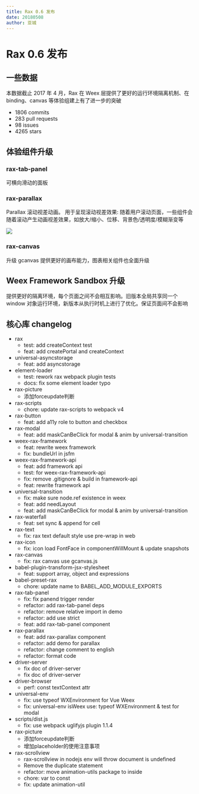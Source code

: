 ```yaml
---
title: Rax 0.6 发布
date: 20180508
author: 亚城
---
```


# Rax 0.6 发布

## 一些数据

本数据截止 2017 年 4 月，Rax 在 Weex 层提供了更好的运行环境隔离机制、在 binding、canvas 等体验组建上有了进一步的突破

* 1806 commits
* 283 pull requests
* 98 issues
* 4265 stars

## 体验组件升级 

### rax-tab-panel

 可横向滑动的面板

### rax-parallax

Parallax 滚动视差动画。
用于呈现滚动视差效果: 随着用户滚动页面，一些组件会随着滚动产生动画视差效果，如放大/缩小、位移、背景色/透明度/模糊渐变等

![](//ata2-img.cn-hangzhou.img-pub.aliyun-inc.com/5cba5521d6192d3415b016e946d6d21c.gif)

### rax-canvas

升级 gcanvas 提供更好的画布能力，图表相关组件也全面升级

## Weex Framework Sandbox 升级

提供更好的隔离环境，每个页面之间不会相互影响。旧版本全局共享同一个 window 对象运行环境，新版本从执行时机上进行了优化。保证页面间不会影响

## 核心库 changelog

* rax
  * test: add createContext test
  * feat: add createPortal and createContext
* universal-asyncstorage
  * feat: add asyncstorage
* element-loader
  * test: rework rax webpack plugin tests
  * docs: fix some element loader typo
* rax-picture
  * 添加forceupdate判断
* rax-scripts
  * chore: update rax-scripts to webpack v4
* rax-button
  * feat: add a11y role to button and checkbox
* rax-modal
  * feat: add maskCanBeClick for modal & anim by universal-transition
* weex-rax-framework
  * feat: rewrite weex framework
  * fix: bundleUrl in jsfm
* weex-rax-framework-api
  * feat: add framework api
  * test: for weex-rax-framework-api
  * fix: remove .gitignore & build in framework-api
  * feat: rewrite framework api
* universal-transition
  * fix: make sure node.ref existence in weex
  * feat: add needLayout
  * feat: add maskCanBeClick for modal & anim by universal-transition
* rax-waterfall
  * feat: set sync & append for cell
* rax-text
  * fix: rax text default style use pre-wrap in web
* rax-icon
  * fix: icon load FontFace in componentWillMount & update snapshots
* rax-canvas
  * fix: rax canvas use gcanvas.js
* babel-plugin-transform-jsx-stylesheet
  * feat: support array, object and expressions
* babel-preset-rax
  * chore: update name to BABEL_ADD_MODULE_EXPORTS
* rax-tab-panel
  * fix: fix panend trigger render
  * refactor: add rax-tab-panel deps
  * refactor: remove relative import in demo
  * refactor: add use strict
  * feat: add rax-tab-panel component
* rax-parallax
  * feat: add rax-parallax component
  * refactor: add demo for parallax
  * refactor: change comment to english
  * refactor: format code
* driver-server
  * fix doc of driver-server
  * fix doc of driver-server
* driver-browser
  * perf: const textContext attr
* universal-env
  * fix: use typeof WXEnvironment for Vue Weex
  * fix: universal-env isWeex use: typeof WXEnvironment & test for modal
* scripts/dist.js
  * fix: use webpack uglifyjs plugin 1.1.4
* rax-picture
  * 添加forceupdate判断
  * 增加placeholder的使用注意事项
* rax-scrollview
  * rax-scrollview in nodejs env will throw document is undefined
  * Remove the duplicate statement
  * refactor: move animation-utils package to inside
  * chore: var to const
  * fix: update animation-util






